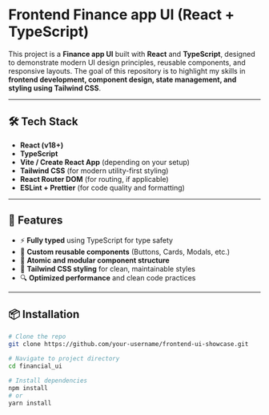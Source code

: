 # Frontend Finance app UI  (React + TypeScript)

This project is a **Finance app UI** built with **React** and **TypeScript**, designed to demonstrate modern UI design principles, reusable components, and responsive layouts. The goal of this repository is to highlight my skills in **frontend development, component design, state management, and styling using Tailwind CSS**.

---

## 🛠️ Tech Stack

- **React (v18+)**
- **TypeScript**
- **Vite / Create React App** (depending on your setup)
- **Tailwind CSS** (for modern utility-first styling)
- **React Router DOM** (for routing, if applicable)
- **ESLint + Prettier** (for code quality and formatting)

---

## 🚀 Features

- ⚡ **Fully typed** using TypeScript for type safety
- 🎨 **Custom reusable components** (Buttons, Cards, Modals, etc.)
- 🧩 **Atomic and modular component structure**
- 💅 **Tailwind CSS styling** for clean, maintainable styles
- 🔍 **Optimized performance** and clean code practices

---

## 📦 Installation

```bash
# Clone the repo
git clone https://github.com/your-username/frontend-ui-showcase.git

# Navigate to project directory
cd financial_ui

# Install dependencies
npm install
# or
yarn install

